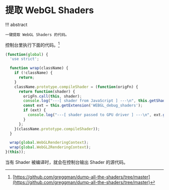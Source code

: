 # 提取 WebGL Shaders

!!! abstract

    一键提取 WebGL Shaders 的代码。

控制台里执行下面的代码。[^1]

``` js
(function(global) {
  'use strict';

  function wrap(className) {
    if (!className) {
      return;
    }
    className.prototype.compileShader = (function(origFn) {
      return function(shader) {
        origFn.call(this, shader);
        console.log("---[ shader from JavaScript ] ---\n", this.getShaderSource(shader));
        const ext = this.getExtension('WEBGL_debug_shaders');
        if (ext) {
          console.log("---[ shader passed to GPU driver ] ---\n", ext.getTranslatedShaderSource(shader));
        }
      };
    }(className.prototype.compileShader));
  }

  wrap(global.WebGLRenderingContext);
  wrap(global.WebGL2RenderingContext);
}(this));
```

当有 Shader 被编译时，就会在控制台输出 Shader 的源代码。

[^1]: [https://github.com/greggman/dump-all-the-shaders/tree/master](https://github.com/greggman/dump-all-the-shaders/tree/master)